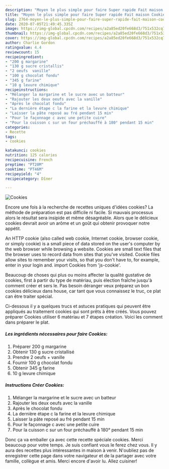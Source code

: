 ```yaml
---
description: "Moyen le plus simple pour faire Super rapide Fait maison Cookies"
title: "Moyen le plus simple pour faire Super rapide Fait maison Cookies"
slug: 2764-moyen-le-plus-simple-pour-faire-super-rapide-fait-maison-cookies
date: 2020-07-05T21:49:45.335Z
image: https://img-global.cpcdn.com/recipes/a2a85ed20fe668d3/751x532cq70/cookies-photo-principale-de-la-recette.jpg
thumbnail: https://img-global.cpcdn.com/recipes/a2a85ed20fe668d3/751x532cq70/cookies-photo-principale-de-la-recette.jpg
cover: https://img-global.cpcdn.com/recipes/a2a85ed20fe668d3/751x532cq70/cookies-photo-principale-de-la-recette.jpg
author: Charlie Gordon
ratingvalue: 4.4
reviewcount: 15
recipeingredient:
- "200 g margarine"
- "130 g sucre cristallis"
- "2 oeufs  vanille"
- "100 g chocolat fondu"
- "345 g farine"
- "10 g levure chimique"
recipeinstructions:
- "Mélanger la margarine et le sucre avec un batteur"
- "Rajouter les deux oeufs avec la vanille"
- "Après le chocolat fondu"
- "La dernière étape c la farine et la levure chimique"
- "Laisser la pâte reposé au fré pendant 15 min"
- "Pour le façonnage c avec une petite cuire"
- "Pour la cuisson c sur un four préchauffé à 180° pendant 15 min"
categories:
- Recette
tags:
- cookies

katakunci: cookies 
nutrition: 125 calories
recipecuisine: French
preptime: "PT20M"
cooktime: "PT46M"
recipeyield: "4"
recipecategory: Dîner

---
```



![Cookies](https://img-global.cpcdn.com/recipes/a2a85ed20fe668d3/751x532cq70/cookies-photo-principale-de-la-recette.jpg)

Encore une fois à la recherche de recettes uniques d'idées cookies? La méthode de préparation est pas difficile ni facile. Si mauvais processus alors le résultat sera insipide et même désagréable. Alors que le délicieux cookies devrait avoir un arôme et un goût qui obtenir provoquer notre appétit.

An HTTP cookie (also called web cookie, Internet cookie, browser cookie, or simply cookie) is a small piece of data stored on the user&#39;s computer by the web browser while browsing a website. Cookies are small text files that the browser uses to record data from sites that you&#39;ve visited. Cookie files allow sites to remember your visits, so that you don&#39;t have to, for example, enter in your login and. import Cookies from &#39;js-cookie&#39;.

Beaucoup de choses qui plus ou moins affecter la qualité gustative de cookies, first à partir du type de matériau, puis élection fraîche jusqu'à comment créer et sers le. Pas besoin déranger veux préparez un bon cookies délicieux dans house, car tant que vous connaissez le truc, ce plat can être traiter spécial.


Ci-dessous il y a quelques trucs et astuces pratiques qui peuvent être appliqués au traitement cookies qui sont prêts à être créés. Vous pouvez préparer Cookies utiliser 6 matériau et 7 étapes création. Voici les comment dans préparer le plat.

<!--inarticleads1-->

##### Les ingrédients nécessaires pour faire Cookies:

1. Préparer 200 g margarine
1. Obtenir 130 g sucre cristallisé
1. Prendre 2 oeufs + vanille
1. Fournir 100 g chocolat fondu
1. Obtenir 345 g farine
1.  10 g levure chimique




<!--inarticleads2-->

##### Instructions Créer Cookies:

1. Mélanger la margarine et le sucre avec un batteur
1. Rajouter les deux oeufs avec la vanille
1. Après le chocolat fondu
1. La dernière étape c la farine et la levure chimique
1. Laisser la pâte reposé au fré pendant 15 min
1. Pour le façonnage c avec une petite cuire
1. Pour la cuisson c sur un four préchauffé à 180° pendant 15 min





Donc ça va emballer ça avec cette recette spéciale cookies. Merci beaucoup pour votre temps. Je suis confiant vous le ferez chez vous. Il y aura des recettes plus  intéressantes in maison à venir. N'oubliez pas de enregistrer cette page dans votre navigateur et de la partager avec votre famille, collègue et amis. Merci encore d'avoir lu. Allez cuisiner!
